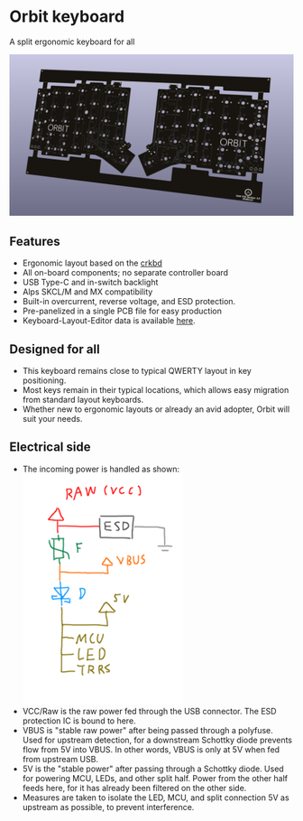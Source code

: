 # Orbit keyboard
A split ergonomic keyboard for all

![Render Image](https://raw.githubusercontent.com/ai03-2725/Orbit/master/Images/PCB-R2.0.jpg)

## Features
- Ergonomic layout based on the [crkbd](https://github.com/foostan/crkbd)
- All on-board components; no separate controller board
- USB Type-C and in-switch backlight
- Alps SKCL/M and MX compatibility
- Built-in overcurrent, reverse voltage, and ESD protection.
- Pre-panelized in a single PCB file for easy production
- Keyboard-Layout-Editor data is available [here](http://www.keyboard-layout-editor.com/#/gists/53ebf59524de12515cb7e2e6de94f0d6).

## Designed for all
- This keyboard remains close to typical QWERTY layout in key positioning.
- Most keys remain in their typical locations, which allows easy migration from standard layout keyboards.
- Whether new to ergonomic layouts or already an avid adopter, Orbit will suit your needs.

## Electrical side
- The incoming power is handled as shown:
![Diagram](https://raw.githubusercontent.com/ai03-2725/Orbit/master/Images/Power.png)
- VCC/Raw is the raw power fed through the USB connector. The ESD protection IC is bound to here.
- VBUS is "stable raw power" after being passed through a polyfuse. Used for upstream detection, for a downstream Schottky diode prevents flow from 5V into VBUS. In other words, VBUS is only at 5V when fed from upstream USB.
- 5V is the "stable power" after passing through a Schottky diode. Used for powering MCU, LEDs, and other split half. Power from the other half feeds here, for it has already been filtered on the other side.
- Measures are taken to isolate the LED, MCU, and split connection 5V as upstream as possible, to prevent interference.

